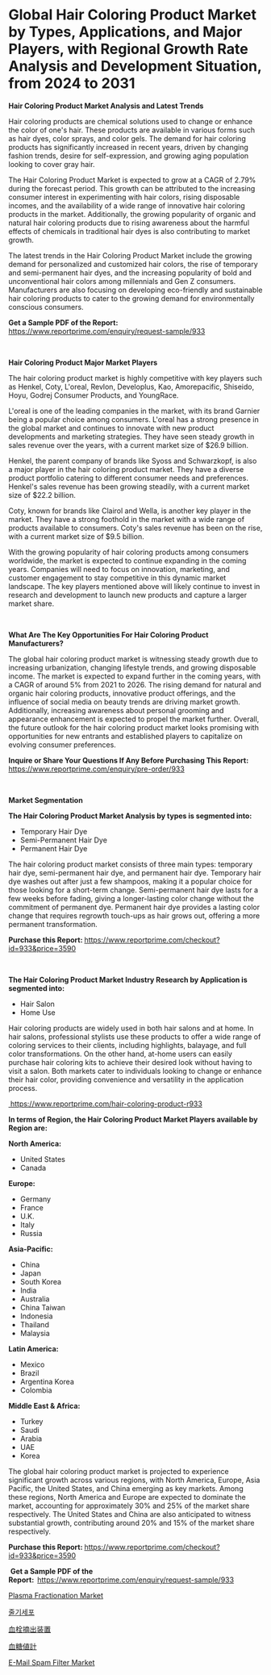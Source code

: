 <p><h1>Global Hair Coloring Product Market by Types, Applications, and Major Players, with Regional Growth Rate Analysis and Development Situation, from 2024 to 2031</h1></p><p><strong>Hair Coloring Product Market Analysis and Latest Trends</strong></p>
<p><p>Hair coloring products are chemical solutions used to change or enhance the color of one's hair. These products are available in various forms such as hair dyes, color sprays, and color gels. The demand for hair coloring products has significantly increased in recent years, driven by changing fashion trends, desire for self-expression, and growing aging population looking to cover gray hair.</p><p>The Hair Coloring Product Market is expected to grow at a CAGR of 2.79% during the forecast period. This growth can be attributed to the increasing consumer interest in experimenting with hair colors, rising disposable incomes, and the availability of a wide range of innovative hair coloring products in the market. Additionally, the growing popularity of organic and natural hair coloring products due to rising awareness about the harmful effects of chemicals in traditional hair dyes is also contributing to market growth.</p><p>The latest trends in the Hair Coloring Product Market include the growing demand for personalized and customized hair colors, the rise of temporary and semi-permanent hair dyes, and the increasing popularity of bold and unconventional hair colors among millennials and Gen Z consumers. Manufacturers are also focusing on developing eco-friendly and sustainable hair coloring products to cater to the growing demand for environmentally conscious consumers.</p></p>
<p><strong>Get a Sample PDF of the Report:&nbsp;</strong> <a href="https://www.reportprime.com/enquiry/request-sample/933">https://www.reportprime.com/enquiry/request-sample/933</a></p>
<p>&nbsp;</p>
<p><strong>Hair Coloring Product Major Market Players</strong></p>
<p><p>The hair coloring product market is highly competitive with key players such as Henkel, Coty, L'oreal, Revlon, Developlus, Kao, Amorepacific, Shiseido, Hoyu, Godrej Consumer Products, and YoungRace. </p><p>L'oreal is one of the leading companies in the market, with its brand Garnier being a popular choice among consumers. L'oreal has a strong presence in the global market and continues to innovate with new product developments and marketing strategies. They have seen steady growth in sales revenue over the years, with a current market size of $26.9 billion.</p><p>Henkel, the parent company of brands like Syoss and Schwarzkopf, is also a major player in the hair coloring product market. They have a diverse product portfolio catering to different consumer needs and preferences. Henkel's sales revenue has been growing steadily, with a current market size of $22.2 billion.</p><p>Coty, known for brands like Clairol and Wella, is another key player in the market. They have a strong foothold in the market with a wide range of products available to consumers. Coty's sales revenue has been on the rise, with a current market size of $9.5 billion.</p><p>With the growing popularity of hair coloring products among consumers worldwide, the market is expected to continue expanding in the coming years. Companies will need to focus on innovation, marketing, and customer engagement to stay competitive in this dynamic market landscape. The key players mentioned above will likely continue to invest in research and development to launch new products and capture a larger market share.</p></p>
<p>&nbsp;</p>
<p><strong>What Are The Key Opportunities For Hair Coloring Product Manufacturers?</strong></p>
<p><p>The global hair coloring product market is witnessing steady growth due to increasing urbanization, changing lifestyle trends, and growing disposable income. The market is expected to expand further in the coming years, with a CAGR of around 5% from 2021 to 2026. The rising demand for natural and organic hair coloring products, innovative product offerings, and the influence of social media on beauty trends are driving market growth. Additionally, increasing awareness about personal grooming and appearance enhancement is expected to propel the market further. Overall, the future outlook for the hair coloring product market looks promising with opportunities for new entrants and established players to capitalize on evolving consumer preferences.</p></p>
<p><strong>Inquire or Share Your Questions If Any Before Purchasing This Report:</strong> <a href="https://www.reportprime.com/enquiry/pre-order/933">https://www.reportprime.com/enquiry/pre-order/933</a></p>
<p>&nbsp;</p>
<p><strong>Market Segmentation</strong></p>
<p><strong>The Hair Coloring Product Market Analysis by types is segmented into:</strong></p>
<p><ul><li>Temporary Hair Dye</li><li>Semi-Permanent Hair Dye</li><li>Permanent Hair Dye</li></ul></p>
<p><p>The hair coloring product market consists of three main types: temporary hair dye, semi-permanent hair dye, and permanent hair dye. Temporary hair dye washes out after just a few shampoos, making it a popular choice for those looking for a short-term change. Semi-permanent hair dye lasts for a few weeks before fading, giving a longer-lasting color change without the commitment of permanent dye. Permanent hair dye provides a lasting color change that requires regrowth touch-ups as hair grows out, offering a more permanent transformation.</p></p>
<p><strong>Purchase this Report:&nbsp;</strong><a href="https://www.reportprime.com/checkout?id=933&price=3590">https://www.reportprime.com/checkout?id=933&price=3590</a></p>
<p>&nbsp;</p>
<p><strong>The Hair Coloring Product Market Industry Research by Application is segmented into:</strong></p>
<p><ul><li>Hair Salon</li><li>Home Use</li></ul></p>
<p><p>Hair coloring products are widely used in both hair salons and at home. In hair salons, professional stylists use these products to offer a wide range of coloring services to their clients, including highlights, balayage, and full color transformations. On the other hand, at-home users can easily purchase hair coloring kits to achieve their desired look without having to visit a salon. Both markets cater to individuals looking to change or enhance their hair color, providing convenience and versatility in the application process.</p></p>
<p><a href="https://www.reportprime.com/hair-coloring-product-r933">&nbsp;https://www.reportprime.com/hair-coloring-product-r933</a></p>
<p><strong>In terms of Region, the Hair Coloring Product Market Players available by Region are:</strong></p>
<p>
    <p> <strong> North America: </strong>
        <ul>
            <li>United States</li>
            <li>Canada</li>
        </ul>
        </p> 
    <p> <strong> Europe: </strong>
        <ul>
            <li>Germany</li>
            <li>France</li>
            <li>U.K.</li>
            <li>Italy</li>
            <li>Russia</li>
        </ul>
        </p> 
    <p> <strong> Asia-Pacific: </strong>
        <ul>
            <li>China</li>
            <li>Japan</li>
            <li>South Korea</li>
            <li>India</li>
            <li>Australia</li>
            <li>China Taiwan</li>
            <li>Indonesia</li>
            <li>Thailand</li>
            <li>Malaysia</li>
        </ul>
        </p> 
    <p> <strong> Latin America: </strong>
        <ul>
            <li>Mexico</li>
            <li>Brazil</li>
            <li>Argentina Korea</li>
            <li>Colombia</li>
        </ul>
        </p> 
    <p> <strong> Middle East & Africa: </strong>
        <ul>
            <li>Turkey</li>
            <li>Saudi</li>
            <li>Arabia</li>
            <li>UAE</li>
            <li>Korea</li>
        </ul>
    </p>
    </p>
<p><p>The global hair coloring product market is projected to experience significant growth across various regions, with North America, Europe, Asia Pacific, the United States, and China emerging as key markets. Among these regions, North America and Europe are expected to dominate the market, accounting for approximately 30% and 25% of the market share respectively. The United States and China are also anticipated to witness substantial growth, contributing around 20% and 15% of the market share respectively.</p></p>
<p><strong>Purchase this Report: </strong><a href="https://www.reportprime.com/checkout?id=933&price=3590">https://www.reportprime.com/checkout?id=933&price=3590</a></p>
<p>&nbsp;<strong>Get a Sample PDF of the Report:&nbsp;&nbsp;</strong><a href="https://www.reportprime.com/enquiry/request-sample/933">https://www.reportprime.com/enquiry/request-sample/933</a></p>
<p><strong></strong></p>
<p><p><a href="https://issuu.com/reportprime-2/docs/plasma-fractionation-market-size-2030.pptx">Plasma Fractionation Market</a></p><p><a href="https://medium.com/@edenger9807/%EA%B0%84%EC%97%BD%EC%84%B8%ED%8F%AC-%EC%8B%9C%EC%9E%A5-%EC%A0%90%EC%9C%A0%EC%9C%A8-%EB%B0%8F-%EC%8B%9C%EC%9E%A5-%EB%B6%84%EC%84%9D-%EC%84%B1%EC%9E%A5-%EC%B6%94%EC%84%B8-%EB%B0%8F-%EC%98%88%EC%B8%A1-%EA%B8%B0%EA%B0%84-2024%EB%85%84-2031%EB%85%84-fece9104ef2a">줄기세포</a></p><p><a href="https://medium.com/@xcbtycgm76/2024%E5%B9%B4%E3%81%8B%E3%82%892031%E5%B9%B4%E3%81%BE%E3%81%A7%E3%81%AE%E8%A1%80%E6%A0%93%E5%88%87%E9%99%A4%E3%83%87%E3%83%90%E3%82%A4%E3%82%B9%E5%B8%82%E5%A0%B4%E3%81%AE%E6%88%90%E9%95%B7%E8%A6%8B%E9%80%9A%E3%81%97%E3%81%AF-%E5%B8%82%E5%A0%B4%E3%81%AE%E3%83%88%E3%83%AC%E3%83%B3%E3%83%89%E5%88%86%E6%9E%90%E3%81%AB%E3%82%88%E3%82%8A-14-4-%E3%81%AE%E5%B9%B4%E9%96%93%E6%88%90%E9%95%B7%E7%8E%87-cagr-%E3%81%A7%E6%8E%A8%E7%A7%BB%E3%81%97-%E3%82%A2%E3%83%97%E3%83%AA%E3%82%B1%E3%83%BC%E3%82%B7%E3%83%A7%E3%83%B3-%E5%9C%B0%E5%9F%9F%E5%88%A5%E3%81%AE%E8%A6%8B%E9%80%9A%E3%81%97%E3%82%84%E5%8F%8E%E7%9B%8A%E3%81%8C%E4%BA%88%E6%B8%AC%E3%81%95%E3%82%8C%E3%81%A6%E3%81%84%E3%81%BE%E3%81%99-928386eb0932">血栓摘出装置</a></p><p><a href="https://medium.com/@xcbtycgm76/%E3%82%B0%E3%83%AD%E3%83%BC%E3%83%90%E3%83%AB%E8%A1%80%E7%B3%96%E3%83%A1%E3%83%BC%E3%82%BF%E3%83%BC%E5%B8%82%E5%A0%B4%E3%83%88%E3%83%AC%E3%83%B3%E3%83%89-2024%E5%B9%B4-2031%E5%B9%B4-%E3%81%AB%E9%96%A2%E3%81%99%E3%82%8B%E6%88%A6%E7%95%A5%E7%9A%84%E3%81%AA%E6%B4%9E%E5%AF%9F%E3%82%92179%E3%83%9A%E3%83%BC%E3%82%B8%E3%81%A7%E7%B6%B2%E7%BE%85%E3%81%97%E3%81%A6%E3%81%84%E3%81%BE%E3%81%99-4a298770ebf8">血糖値計</a></p><p><a href="https://medium.com/@audieyost2008/e-mail-spam-filter-market-size-is-growing-at-cagr-of-10-and-this-report-covers-analysis-by-type-0922c418fe2f">E-Mail Spam Filter Market</a></p></p>